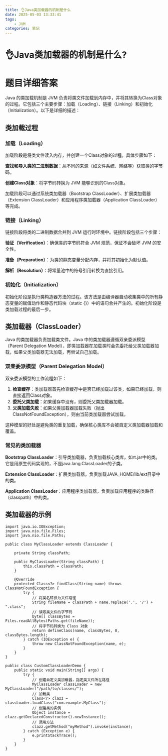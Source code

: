 ```yaml
---
title: 👌Java类加载器的机制是什么
date: 2025-05-03 13:33:41
tags:
	- JVM
categories: 笔记
--- 
```

# 👌Java类加载器的机制是什么?

# 题目详细答案
Java 的类加载机制是 JVM 负责将类文件加载到内存中，并将其转换为Class对象的过程。它包括三个主要步骤：加载（Loading）、链接（Linking）和初始化（Initialization）。以下是详细的描述：

## 类加载过程
### 加载（Loading）
加载阶段是将类文件读入内存，并创建一个Class对象的过程。具体步骤如下：

**查找和导入类的二进制数据**：从不同的来源（如文件系统、网络等）获取类的字节码。

**创建Class对象**：将字节码转换为 JVM 能够识别的Class对象。

加载阶段可以通过系统类加载器（Bootstrap ClassLoader）、扩展类加载器（Extension ClassLoader）和应用程序类加载器（Application ClassLoader）等完成。

### 链接（Linking）
链接阶段将类的二进制数据合并到 JVM 运行时环境中。链接阶段包括三个步骤：

**验证（Verification）**：确保类的字节码符合 JVM 规范，保证不会破坏 JVM 的安全性。

**准备（Preparation）**：为类的静态变量分配内存，并将其初始化为默认值。

**解析（Resolution）**：将常量池中的符号引用转换为直接引用。

### 初始化（Initialization）
初始化阶段是执行类构造器<clinit>方法的过程。该方法是由编译器自动收集类中的所有静态变量的赋值动作和静态代码块（static {}）中的语句合并产生的。初始化阶段是类加载过程的最后一步。

## 类加载器（ClassLoader）
Java 的类加载器负责加载类文件。Java 中的类加载器遵循双亲委派模型（Parent Delegation Model），即类加载器在加载类时会先委托给父类加载器加载，如果父类加载器无法加载，再尝试自己加载。

### 双亲委派模型（Parent Delegation Model）
双亲委派模型的工作流程如下：

1. **检查缓存**：类加载器首先检查缓存中是否已经加载过该类，如果已经加载，则直接返回Class对象。
2. **委托父类加载**：如果缓存中没有，则委托父类加载器加载。
3. **父类加载失败**：如果父类加载器加载失败（抛出ClassNotFoundException），则由当前类加载器尝试加载。

这种模型的好处是避免类的重复加载，确保核心类库不会被自定义类加载器加载和覆盖。

### 常见的类加载器
**Bootstrap ClassLoader**：引导类加载器，负责加载核心类库，如rt.jar中的类。它是用原生代码实现的，不是java.lang.ClassLoader的子类。

**Extension ClassLoader**：扩展类加载器，负责加载JAVA_HOME/lib/ext目录中的类。

**Application ClassLoader**：应用程序类加载器，负责加载应用程序的类路径（classpath）中的类。

## 类加载器的示例
```plain
import java.io.IOException;
import java.nio.file.Files;
import java.nio.file.Paths;

public class MyClassLoader extends ClassLoader {

    private String classPath;

    public MyClassLoader(String classPath) {
        this.classPath = classPath;
    }

    @Override
    protected Class<?> findClass(String name) throws ClassNotFoundException {
        try {
            // 将类名转换为文件路径
            String fileName = classPath + name.replace('.', '/') + ".class";
            // 读取类文件的字节码
            byte[] classBytes = Files.readAllBytes(Paths.get(fileName));
            // 将字节码转换为 Class 对象
            return defineClass(name, classBytes, 0, classBytes.length);
        } catch (IOException e) {
            throw new ClassNotFoundException(name, e);
        }
    }
}

public class CustomClassLoaderDemo {
    public static void main(String[] args) {
        try {
            // 创建自定义类加载器，指定类文件所在路径
            MyClassLoader classLoader = new MyClassLoader("/path/to/classes/");
            // 加载类
            Class<?> clazz = classLoader.loadClass("com.example.MyClass");
            // 创建类的实例
            Object instance = clazz.getDeclaredConstructor().newInstance();
            // 调用方法
            clazz.getMethod("myMethod").invoke(instance);
        } catch (Exception e) {
            e.printStackTrace();
        }
    }
}
```

